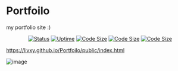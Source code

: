 # Portfoilo
my portfolio site :)

<p align="center">
        <a href="https://github.com/livxy/Portfolio"><img alt="Status" src="https://img.shields.io/website?down_color=red&down_message=offline&up_color=limegreen&up_message=online&url=https%3A%2F%2Flivxy.github.io%2FPortfolio%2Fpublic%2Findex.html" /></a>
        <a href="https://github.com/livxy/Portfolio"><img alt="Uptime" src="https://img.shields.io/uptimerobot/ratio/7/m793076581-2e8a8b60d1e6adb709290fa3" /></a>
        <a href="https://github.com/livxy/Portfolio"><img alt="Code Size" src="https://img.shields.io/github/repo-size/livxy/Portfolio" /></a>
        <a href="https://github.com/livxy/Portfolio"><img alt="Code Size" src="https://img.shields.io/github/directory-file-count/livxy/Portfolio" /></a>
        <a href="https://github.com/livxy/Portfolio"><img alt="Code Size" src="https://tokei.ekzhang.com/b1/github/livxy/Portfolio" /></a>
</p>

https://livxy.github.io/Portfoilo/public/index.html

![image](https://user-images.githubusercontent.com/67598470/202283353-d9675aa6-44b0-4b8f-849f-abb0c230c0eb.png)
